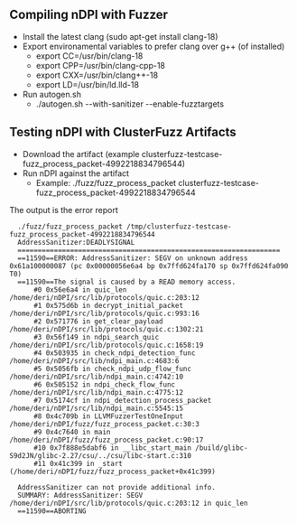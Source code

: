 ## Compiling nDPI with Fuzzer

- Install the latest clang (sudo apt-get install clang-18)
- Export environamental variables to prefer clang over g++ (of installed)
  - export CC=/usr/bin/clang-18
  - export CPP=/usr/bin/clang-cpp-18
  - export CXX=/usr/bin/clang++-18
  - export LD=/usr/bin/ld.lld-18
- Run autogen.sh
  - ./autogen.sh --with-sanitizer --enable-fuzztargets 


## Testing nDPI with ClusterFuzz Artifacts
- Download the artifact (example clusterfuzz-testcase-fuzz_process_packet-4992218834796544)
- Run nDPI against the artifact
  - Example: ./fuzz/fuzz_process_packet clusterfuzz-testcase-fuzz_process_packet-4992218834796544 

The output is the error report
```
  ./fuzz/fuzz_process_packet /tmp/clusterfuzz-testcase-fuzz_process_packet-4992218834796544 
  AddressSanitizer:DEADLYSIGNAL
  =================================================================
  ==11590==ERROR: AddressSanitizer: SEGV on unknown address 0x61a100000087 (pc 0x00000056e6a4 bp 0x7ffd624fa170 sp 0x7ffd624fa090 T0)
  ==11590==The signal is caused by a READ memory access.
      #0 0x56e6a4 in quic_len /home/deri/nDPI/src/lib/protocols/quic.c:203:12
      #1 0x575d6b in decrypt_initial_packet /home/deri/nDPI/src/lib/protocols/quic.c:993:16
      #2 0x571776 in get_clear_payload /home/deri/nDPI/src/lib/protocols/quic.c:1302:21
      #3 0x56f149 in ndpi_search_quic /home/deri/nDPI/src/lib/protocols/quic.c:1658:19
      #4 0x503935 in check_ndpi_detection_func /home/deri/nDPI/src/lib/ndpi_main.c:4683:6
      #5 0x5056fb in check_ndpi_udp_flow_func /home/deri/nDPI/src/lib/ndpi_main.c:4742:10
      #6 0x505152 in ndpi_check_flow_func /home/deri/nDPI/src/lib/ndpi_main.c:4775:12
      #7 0x5174cf in ndpi_detection_process_packet /home/deri/nDPI/src/lib/ndpi_main.c:5545:15
      #8 0x4c709b in LLVMFuzzerTestOneInput /home/deri/nDPI/fuzz/fuzz_process_packet.c:30:3
      #9 0x4c7640 in main /home/deri/nDPI/fuzz/fuzz_process_packet.c:90:17
      #10 0x7f888e5dabf6 in __libc_start_main /build/glibc-S9d2JN/glibc-2.27/csu/../csu/libc-start.c:310
      #11 0x41c399 in _start (/home/deri/nDPI/fuzz/fuzz_process_packet+0x41c399)

  AddressSanitizer can not provide additional info.
  SUMMARY: AddressSanitizer: SEGV /home/deri/nDPI/src/lib/protocols/quic.c:203:12 in quic_len
  ==11590==ABORTING
```
